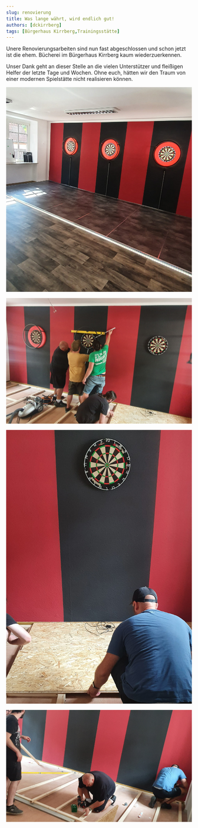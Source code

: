 ```yaml
---
slug: renovierung
title: Was lange währt, wird endlich gut!
authors: [dckirrberg]
tags: [Bürgerhaus Kirrberg,Trainingsstätte]
---
```


Unere Renovierungsarbeiten sind nun fast abgeschlossen und schon jetzt ist die ehem. Bücherei 
im Bürgerhaus Kirrberg kaum wiederzuerkennen.

Unser Dank geht an dieser Stelle an die vielen Unterstützer und fleißigen Helfer der letzte Tage
und Wochen. Ohne euch, hätten wir den Traum von einer modernen Spielstätte nicht realisieren können.


![Uebergabe](./1.jpg)

![GameOn](./2.jpg)

![GameOn](./3.jpg)

![GameOn](./4.jpg)